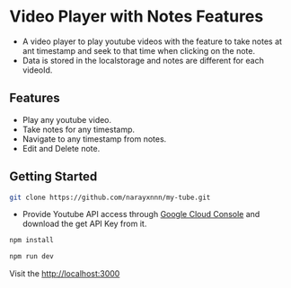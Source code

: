 # Video Player with Notes Features
- A video player to play youtube videos with the feature to take notes at ant timestamp and seek to that time when clicking on the note.
- Data is stored in the localstorage and notes are different for each videoId.


## Features
- Play any youtube video.
- Take notes for any timestamp.
- Navigate to any timestamp from notes.
- Edit and Delete note.
  
## Getting Started

```bash
git clone https://github.com/narayxnnn/my-tube.git
```
- Provide Youtube API access through [Google Cloud Console](https://developers.google.com/gmail/api/quickstart/nodejs) and download the get API Key from it.
```bash
npm install
```
```bash
npm run dev
```
Visit the [http://localhost:3000](http://localhost:3000)
